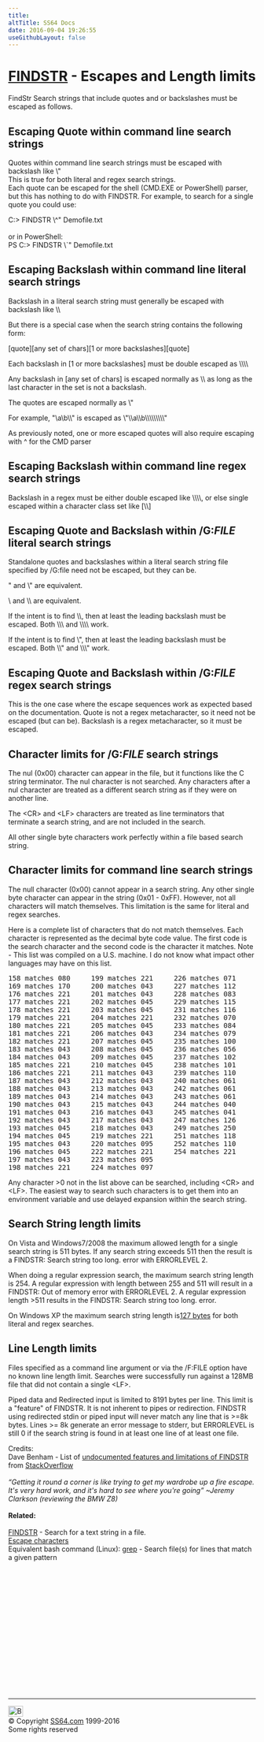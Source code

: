 ```yaml
---
title:
altTitle: SS64 Docs
date: 2016-09-04 19:26:55
useGithubLayout: false
---
```

<!-- #BeginLibraryItem "/Library/head_nt.lbi" --><!-- #EndLibraryItem --><h1><a href="findstr.html">FINDSTR</a> - Escapes and Length limits</h1> 
<p>FindStr Search strings that include quotes and or backslashes must be escaped as follows.</p>
<h2>Escaping Quote within command line search strings</h2>
<p>Quotes within command line search strings must be escaped with backslash like <span class="code">\"</span><br>
  This is true for both literal and regex search strings.<br>
Each quote can be escaped for the shell (CMD.EXE  or PowerShell) parser, but this has nothing to do with FINDSTR. For example, to search  for a single quote you could use:</p>
<p><span class="code">C:&gt; FINDSTR \^" Demofile.txt<br>
  <br>
  </span>or in PowerShell:<br>
  <span class="code">PS C:&gt; FINDSTR \`" Demofile.txt</span></p>
<h2>Escaping Backslash within command line literal search strings</h2>
<p>  Backslash in a literal search string must generally be escaped with backslash like<span class="code"> \\</span></p>
<p>But there is a special case when the search string contains the following form:</p>
<p class="code">[quote][any set of chars][1 or more backslashes][quote]</p>
<p>Each backslash in <span class="code">[1 or more backslashes]</span> must be double escaped as<span class="code"> \\\\</span></p>
<p>Any backslash in <span class="code">[any set of chars]</span> is escaped normally as <span class="code">\\</span> as long as the last character in the set is not a backslash.</p>
<p>The quotes are escaped normally as <span class="code">\"</span></p>
<p>For example,<span class="code"> "\a\b\\"</span> is escaped as <span class="code">\"\\a\\b\\\\\\\\\"</span></p>
<p>As previously noted, one or more escaped quotes will also require escaping with ^ for the CMD parser</p>
<h2>Escaping Backslash within command line regex search strings</h2>
<p>  Backslash in a regex must be either double escaped like <span class="code">\\\\</span>, or else single escaped within a character class set like <span class="code">[\\]</span></p>
<h2>Escaping Quote and Backslash within /G:<i>FILE</i> literal search strings</h2>
<p>  Standalone quotes and backslashes within a literal search string file specified by /G:file need not be escaped, but they can be.</p>
<p><span class="code">"</span> and <span class="code">\"</span> are equivalent.</p>
<p><span class="code">\ </span>and <span class="code">\\</span> are equivalent.</p>
<p>If the intent is to find <span class="code">\\</span>, then at least the leading backslash must be escaped. Both<span class="code"> \\\</span> and <span class="code">\\\\</span> work.</p>
<p>If the intent is to find <span class="code">\"</span>, then at least the leading backslash must be escaped. Both <span class="code">\\"</span> and <span class="code">\\\"</span> work.</p>
<h2>Escaping Quote and Backslash within /G:<i>FILE</i> regex search strings</h2>
<p>  This is the one case where the escape sequences work as expected based  on the documentation. Quote is not a regex metacharacter, so it need not  be escaped (but can be). Backslash is a regex metacharacter, so it must  be escaped.</p>
<h2>Character limits for /G:<i>FILE</i> search strings</h2>
<p> The nul (0x00) character can appear in the file, but it functions like  the C string terminator. The nul character is not searched. Any  characters after a nul character are treated as a different search  string as if they were on another line.</p>
<p>The &lt;CR&gt; and &lt;LF&gt; characters are treated as line  terminators that terminate a search string, and are not included in the  search.</p>
<p>All other single byte characters work perfectly within a file based search string.</p>
<h2>Character limits for command line search strings</h2>
<p>  The null character (0x00) cannot appear in a search string. Any other  single byte character can appear in the string (0x01 - 0xFF). However,  not all characters will match themselves. This limitation is the same  for literal and regex searches.</p>
<p>Here is a complete list of characters that do not match themselves.  Each character is represented as the decimal byte code value. The first  code is the search character and the second code is the character it  matches. Note - This list was compiled on a U.S. machine. I do not know what impact other languages may have on this list.</p>
<pre>158 matches 080     199 matches 221     226 matches 071
169 matches 170     200 matches 043     227 matches 112
176 matches 221     201 matches 043     228 matches 083
177 matches 221     202 matches 045     229 matches 115
178 matches 221     203 matches 045     231 matches 116
179 matches 221     204 matches 221     232 matches 070
180 matches 221     205 matches 045     233 matches 084
181 matches 221     206 matches 043     234 matches 079
182 matches 221     207 matches 045     235 matches 100
183 matches 043     208 matches 045     236 matches 056
184 matches 043     209 matches 045     237 matches 102
185 matches 221     210 matches 045     238 matches 101
186 matches 221     211 matches 043     239 matches 110
187 matches 043     212 matches 043     240 matches 061
188 matches 043     213 matches 043     242 matches 061
189 matches 043     214 matches 043     243 matches 061
190 matches 043     215 matches 043     244 matches 040
191 matches 043     216 matches 043     245 matches 041
192 matches 043     217 matches 043     247 matches 126
193 matches 045     218 matches 043     249 matches 250
194 matches 045     219 matches 221     251 matches 118
195 matches 043     220 matches 095     252 matches 110
196 matches 045     222 matches 221     254 matches 221
197 matches 043     223 matches 095
198 matches 221     224 matches 097 </pre>
<p>Any character &gt;0 not in the list above can be searched, including  &lt;CR&gt; and &lt;LF&gt;. The easiest way to search such characters is  to get them into an environment variable and use delayed expansion  within the search string.</p>
<h2>Search String length limits</h2>
<p> On Vista and Windows7/2008 the maximum allowed length for a single search string is 511  bytes. If any search string exceeds 511 then the result is a FINDSTR: Search string too long. error with ERRORLEVEL 2.</p>
<p>When doing a regular expression search, the maximum search string  length is 254. A regular expression with length between 255 and 511 will  result in a FINDSTR: Out of memory error with ERRORLEVEL 2. A regular expression length &gt;511 results in the FINDSTR: Search string too long. error.</p>
<p>On Windows XP the maximum search string length is<a href="https://groups.google.com/forum/#!topic/alt.msdos.batch.nt/n36VGULacVU">127 bytes</a> for both literal and regex searches.</p>
<h2>Line Length limits</h2>
<p> Files specified as a command line argument or via the <span class="code">/F:FILE</span> option  have no known line length limit. Searches were successfully run against a  128MB file that did not contain a single &lt;LF&gt;.</p>
<p>Piped data and Redirected input is limited to 8191 bytes per line.  This limit is a "feature" of FINDSTR. It is not inherent to pipes or  redirection. FINDSTR using redirected stdin or piped input will never  match any line that is &gt;=8k bytes. Lines &gt;= 8k generate an error  message to stderr, but ERRORLEVEL is still 0 if the search string is  found in at least one line of at least one file.</p>
<p>Credits:<br>
  Dave Benham - List of    <a href="http://stackoverflow.com/questions/8844868/what-are-the-undocumented-features-and-limitations-of-the-windows-findstr-comman">undocumented features and limitations of FINDSTR </a>from <a href="http://stackoverflow.com">StackOverflow</a><br>
  <span class="quote"><br>
  <i>“Getting it round a corner is like trying to get my wardrobe up a fire  escape. It's very hard work, and it's hard to see where you're going” ~Jeremy Clarkson (reviewing the BMW Z8)</i> </span><br>
<br>
<b> Related:</b><br>
<br>
<a href="findstr.html">FINDSTR</a> - Search for a text string in a file.<br>
<a href="syntax-esc.html">Escape characters</a><br>
Equivalent bash command (Linux): <a href="../bash/grep.html">grep</a> - Search file(s) for lines that match a given pattern</p><!-- #BeginLibraryItem "/Library/foot_nt.lbi" --><p>
<!-- windows300 -->
<ins class="adsbygoogle" style="display:inline-block;width:300px;height:250px" data-ad-client="ca-pub-6140977852749469" data-ad-slot="7649547908"></ins>
<script>
(adsbygoogle = window.adsbygoogle || []).push({});
</script></p>
<hr>
<div id="bl" class="footer"><a href="findstr-escapes.html#"><img src="../images/top.png" width="30" height="22" alt="Back to the Top"></a></div>
<div id="br" class="footer, tagline">© Copyright <a href="../index.html">SS64.com</a> 1999-2016<br>
Some rights reserved</div><!-- #EndLibraryItem -->
